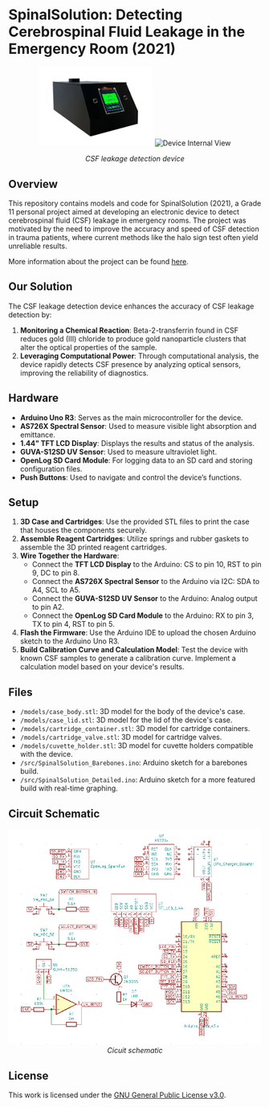 # SpinalSolution: Detecting Cerebrospinal Fluid Leakage in the Emergency Room (2021)

<p align="center">
  <img src="./images/device_1.png" alt="Device Photo" width="45%">
  <img src="./images/device_2.png" alt="Device Internal View" width="45%">
</p>
<p align="center"><i>CSF leakage detection device</i></p>

## Overview

This repository contains models and code for SpinalSolution (2021), a Grade 11 personal project aimed at developing an electronic device to detect cerebrospinal fluid (CSF) leakage in emergency rooms. The project was motivated by the need to improve the accuracy and speed of CSF detection in trauma patients, where current methods like the halo sign test often yield unreliable results.

More information about the project can be found [here](https://projectboard.world/ysc/project/spinal-solution-developing-an-electronic-device-to-detect-cerebrospinal-fluid-in-the-emergency-room).

## Our Solution

The CSF leakage detection device enhances the accuracy of CSF leakage detection by:

1. **Monitoring a Chemical Reaction**: Beta-2-transferrin found in CSF reduces gold (III) chloride to produce gold nanoparticle clusters that alter the optical properties of the sample.
2. **Leveraging Computational Power**: Through computational analysis, the device rapidly detects CSF presence by analyzing optical sensors, improving the  reliability of diagnostics.

## Hardware

- **Arduino Uno R3**: Serves as the main microcontroller for the device.
- **AS726X Spectral Sensor**: Used to measure visible light absorption and emittance.
- **1.44" TFT LCD Display**: Displays the results and status of the analysis.
- **GUVA-S12SD UV Sensor**: Used to measure ultraviolet light.
- **OpenLog SD Card Module**: For logging data to an SD card and storing configuration files.
- **Push Buttons**: Used to navigate and control the device’s functions.

## Setup

1. **3D Case and Cartridges**: Use the provided STL files to print the case that houses the components securely.
2. **Assemble Reagent Cartridges**: Utilize springs and rubber gaskets to assemble the 3D printed reagent cartridges.
3. **Wire Together the Hardware**:
    - Connect the **TFT LCD Display** to the Arduino: CS to pin 10, RST to pin 9, DC to pin 8.
    - Connect the **AS726X Spectral Sensor** to the Arduino via I2C: SDA to A4, SCL to A5.
    - Connect the **GUVA-S12SD UV Sensor** to the Arduino: Analog output to pin A2.
    - Connect the **OpenLog SD Card Module** to the Arduino: RX to pin 3, TX to pin 4, RST to pin 5.
4. **Flash the Firmware**: Use the Arduino IDE to upload the chosen Arduino sketch to the Arduino Uno R3.
5. **Build Calibration Curve and Calculation Model**: Test the device with known CSF samples to generate a calibration curve. Implement a calculation model based on your device's results.

## Files

- `/models/case_body.stl`: 3D model for the body of the device's case.
- `/models/case_lid.stl`: 3D model for the lid of the device's case.
- `/models/cartridge_container.stl`: 3D model for cartridge containers.
- `/models/cartridge_valve.stl`: 3D model for cartridge valves.
- `/models/cuvette_holder.stl`: 3D model for cuvette holders compatible with the device.
- `/src/SpinalSolution_Barebones.ino`: Arduino sketch for a barebones build.
- `/src/SpinalSolution_Detailed.ino`: Arduino sketch for a more featured build with real-time graphing.

## Circuit Schematic

<p align="center">
  <img src="./images/circuit.png" alt="Circuit schematic">
  <i>Cicuit schematic</i>
</p>


## License

This work is licensed under the [GNU General Public License v3.0](https://www.gnu.org/licenses/gpl-3.0.en.html).
